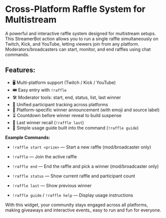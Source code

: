 # Cross-Platform Raffle System for Multistream

A powerful and interactive raffle system designed for multistream setups. 
This StreamerBot action allows you to run a single raffle simultaneously on Twitch, Kick, and YouTube, letting viewers join from any platform. 
Moderators/broadcasters can start, monitor, and end raffles using chat commands. 


## Features:

- 🖥 Multi-platform support (Twitch / Kick / YouTube)
- 🎟 Easy entry with `!raffle`
-  🛠 Moderator tools: start, end, status, list, last winner  
- 🔁 Unified participant tracking across platforms
- 🎯 Platform-specific winner announcement (with emoji and source label)  
- ⏳ Countdown before winner reveal to build suspense  
- 🧠 Last winner recall (`!raffle last`)  
- 🧾 Simple usage guide built into the command (`!raffle guide`)

**Example Commands:**

 - `!raffle start <prize>` — Start a new raffle (mod/broadcaster only)
   
 - `!raffle` — Join the active raffle
   
 - `!raffle end` — End the raffle and pick a winner (mod/broadcaster only)
   
 - `!raffle status` — Show current raffle and participant count
   
 - `!raffle last` — Show previous winner
  
 - `!raffle guide` / `!raffle help` — Display usage instructions 

With this widget, your community stays engaged across all platforms, making giveaways and interactive events_ easy to run and fun for everyone.
